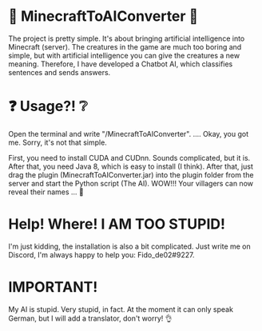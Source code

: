# 🤖 MinecraftToAIConverter 🤖
The project is pretty simple. It's about bringing artificial intelligence into Minecraft (server). The creatures in the game are much too boring and simple, but with artificial intelligence you can give the creatures a new meaning. Therefore, I have developed a Chatbot AI, which classifies sentences and sends answers.

# ❓ Usage?! ❔
Open the terminal and write "/MinecraftToAIConverter".
.... Okay, you got me. Sorry, it's not that simple.

First, you need to install CUDA and CUDnn. Sounds complicated, but it is. After that, you need Java 8, which is easy to install (I think). After that, just drag the plugin (MinecraftToAIConverter.jar) into the plugin folder from the server and start the Python script (The AI). WOW!!! Your villagers can now reveal their names ... 👏 

# Help! Where! I AM TOO STUPID!
I'm just kidding, the installation is also a bit complicated. Just write me on Discord, I'm always happy to help you: Fido_de02#9227.

# IMPORTANT!
My AI is stupid. Very stupid, in fact. At the moment it can only speak German, but I will add a translator, don't worry! 👌
